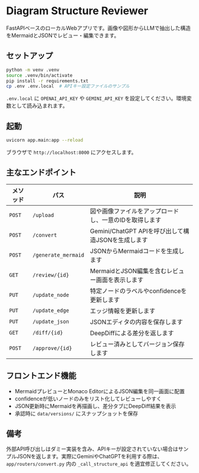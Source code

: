 # Diagram Structure Reviewer

FastAPIベースのローカルWebアプリです。画像や図形からLLMで抽出した構造をMermaidとJSONでレビュー・編集できます。

## セットアップ

```bash
python -m venv .venv
source .venv/bin/activate
pip install -r requirements.txt
cp .env .env.local  # APIキー設定ファイルのサンプル
```

`.env.local` に `OPENAI_API_KEY` や `GEMINI_API_KEY` を設定してください。環境変数として読み込まれます。

## 起動

```bash
uvicorn app.main:app --reload
```

ブラウザで `http://localhost:8000` にアクセスします。

## 主なエンドポイント

| メソッド | パス | 説明 |
| --- | --- | --- |
| `POST` | `/upload` | 図や画像ファイルをアップロードし、一意のIDを取得します |
| `POST` | `/convert` | Gemini/ChatGPT APIを呼び出して構造JSONを生成します |
| `POST` | `/generate_mermaid` | JSONからMermaidコードを生成します |
| `GET` | `/review/{id}` | MermaidとJSON編集を含むレビュー画面を表示します |
| `PUT` | `/update_node` | 特定ノードのラベルやconfidenceを更新します |
| `PUT` | `/update_edge` | エッジ情報を更新します |
| `PUT` | `/update_json` | JSONエディタの内容を保存します |
| `GET` | `/diff/{id}` | DeepDiffによる差分を返します |
| `POST` | `/approve/{id}` | レビュー済みとしてバージョン保存します |

## フロントエンド機能

* MermaidプレビューとMonaco EditorによるJSON編集を同一画面に配置
* confidenceが低いノードのみをリスト化してレビューしやすく
* JSON更新時にMermaidを再描画し、差分タブにDeepDiff結果を表示
* 承認時に `data/versions/` にスナップショットを保存

## 備考

外部API呼び出しはダミー実装を含み、APIキーが設定されていない場合はサンプルJSONを返します。実際にGeminiやChatGPTを利用する際は、`app/routers/convert.py` 内の `_call_structure_api` を適宜修正してください。
